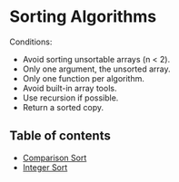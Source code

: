 # Sorting Algorithms

Conditions:

* Avoid sorting unsortable arrays (n < 2).
* Only one argument, the unsorted array.
* Only one function per algorithm.
* Avoid built-in array tools.
* Use recursion if possible.
* Return a sorted copy.

## Table of contents

* [Comparison Sort](comparison.md)
* [Integer Sort](integer.md)
